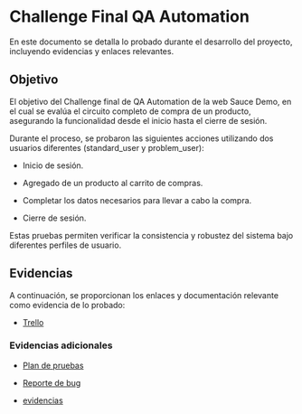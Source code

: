 
# Challenge Final QA Automation

En este documento se detalla lo probado durante el desarrollo del proyecto, incluyendo evidencias y enlaces relevantes.

## Objetivo
El objetivo del Challenge final de QA Automation de la web Sauce Demo, en el cual se evalúa el circuito completo de compra de un producto, asegurando la funcionalidad desde el inicio hasta el cierre de sesión.

Durante el proceso, se probaron las siguientes acciones utilizando dos usuarios diferentes (standard_user y problem_user):

- Inicio de sesión.

- Agregado de un producto al carrito de compras.

- Completar los datos necesarios para llevar a cabo la compra.

- Cierre de sesión.

Estas pruebas permiten verificar la consistencia y robustez del sistema bajo diferentes perfiles de usuario.

## Evidencias

A continuación, se proporcionan los enlaces y documentación relevante como evidencia de lo probado:

 - [Trello](https://trello.com/invite/b/675708e9709292fae31e6c84/ATTI1aaabf0d99ed323783bb4585c3b65ee802A76A0C/qa-automation-sauce-demo)

### Evidencias adicionales

 - [Plan de pruebas](https://docs.google.com/spreadsheets/d/1VFBj5I6HbX9rqIWRkK9a5fzmf9SjR3fJ3drab9QyaXw/edit?usp=drive_link)

 - [Reporte de bug](https://docs.google.com/document/d/18se_qFxhKkUzCb2lAdymZeobMTEeK2pk8mdXA2NMDGo/edit?usp=drive_link)

 - [evidencias](https://drive.google.com/drive/folders/1PJ82XqvSwtfdTHNU6TtlzAv0YDjl3lSe?usp=drive_link)



 